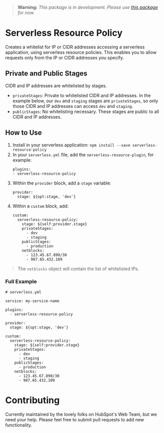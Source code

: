 > **Warning:** _This package is in development. Please use [this package](https://www.npmjs.com/package/serverless-resource-policy) for now._

# Serverless Resource Policy

Creates a whitelist for IP or CIDR addresses accessing a serverless application, using serverless resource policies. This enables you to allow requests only from the IP or CIDR addresses you specify.

## Private and Public Stages

CIDR and IP addresses are whitelisted by stages.

- `privateStages`: Private to whitelisted CIDR and IP addresses. In the example below, our `dev` and `staging` stages are `privateStages`, so only those CIDR and IP addresses can access `dev` and `staging`.
- `publicStages`: No whitelisting necessary. These stages are public to all CIDR and IP addresses.

## How to Use

1. Install in your serverless application: `npm install --save serverless-resource-policy`
2. In your `serverless.yml` file, add the `serverless-resource-plugin`, for example:
   ```
   plugins:
   - serverless-resource-policy
   ```
3. Within the `provider` block, add a `stage` variable:
   ```
   provider:
     stage: ${opt:stage, 'dev'}
   ```
4. Within a `custom` block, add:
   ```
   custom:
     serverless-resource-policy:
       stage: ${self:provider.stage}
       privateStages:
         - dev
         - staging
       publicStages:
         - production
       netblocks:
         - 123.45.67.890/30
         - 987.65.432.109
   ```

> The `netblocks` object will contain the list of whitelisted IPs.

### Full Example

```
# serverless.yml

service: my-service-name

plugins:
  - serverless-resource-policy

provider:
  stage: ${opt:stage, 'dev'}

custom:
  serverless-resource-policy:
    stage: ${self:provider.stage}
    privateStages:
      - dev
      - staging
    publicStages:
      - production
    netblocks:
      - 123.45.67.890/30
      - 987.65.432.109
```

# Contributing

Currently maintained by the lovely folks on HubSpot's Web Team, but we need your help. Please feel free to submit pull requests to add new functionality.
